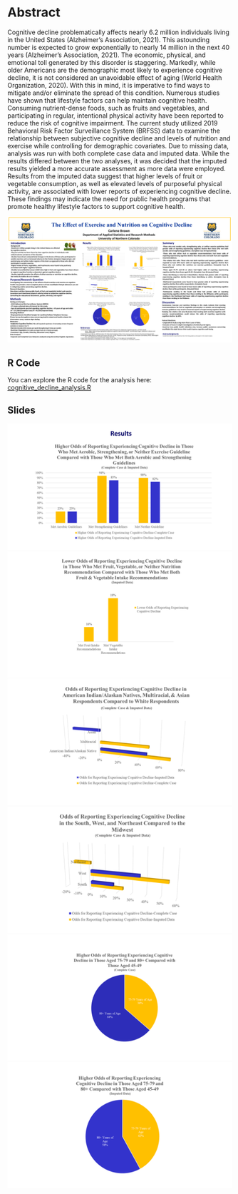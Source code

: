 # Abstract

Cognitive decline problematically affects nearly 6.2 million individuals living in the United States (Alzheimer’s Association, 2021). This astounding number is expected to grow exponentially to nearly 14 million in the next 40 years (Alzheimer’s Association, 2021). The economic, physical, and emotional toll generated by this disorder is staggering. Markedly, while older Americans are the demographic most likely to experience cognitive decline, it is not considered an unavoidable effect of aging (World Health Organization, 2020). With this in mind, it is imperative to find ways to mitigate and/or eliminate the spread of this condition. Numerous studies have shown that lifestyle factors can help maintain cognitive health. Consuming nutrient-dense foods, such as fruits and vegetables, and participating in regular, intentional physical activity have been reported to reduce the risk of cognitive impairment. The current study utilized 2019 Behavioral Risk Factor Surveillance System (BRFSS) data to examine the relationship between subjective cognitive decline and levels of nutrition and exercise while controlling for demographic covariates. Due to missing data, analysis was run with both complete case data and imputed data. While the results differed between the two analyses, it was decided that the  imputed results yielded a more accurate assessment as more data were employed. Results from the imputed data suggest that higher levels of fruit or vegetable consumption, as well as elevated levels of purposeful physical activity, are associated with lower reports of experiencing cognitive decline. These findings may indicate the need for public health programs that promote healthy lifestyle factors to support cognitive health.

![Master's Project Poster Presentation](Master's%20Project-Poster%20Presentation-Carlene%20Brown.png)
## R Code

You can explore the R code for the analysis here: [cognitive_decline_analysis.R](https://github.com/Carley589/Exercise-Nutrition-Cognitive-Decline/blob/main/cognitive_decline_analysis.R)

## Slides

![Slide 1](Slide1.PNG)
![Slide 2](Slide2.PNG)
![Slide 3](Slide3.PNG)
![Slide 4](Slide4.PNG)
![Slide 5](Slide5.PNG)
![Slide 6](Slide6.PNG)
